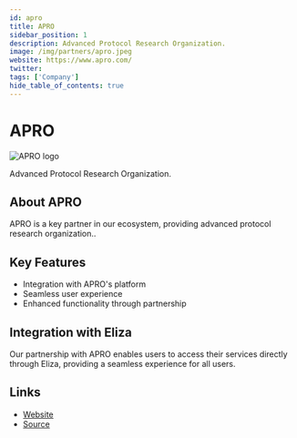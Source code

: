```yaml
---
id: apro
title: APRO
sidebar_position: 1
description: Advanced Protocol Research Organization.
image: /img/partners/apro.jpeg
website: https://www.apro.com/
twitter:
tags: ['Company']
hide_table_of_contents: true
---
```


# APRO

<div className="partner-logo">
  <img src="/img/partners/apro.jpeg" alt="APRO logo" />
</div>

Advanced Protocol Research Organization.

## About APRO

APRO is a key partner in our ecosystem, providing advanced protocol research organization..

## Key Features

- Integration with APRO's platform
- Seamless user experience
- Enhanced functionality through partnership

## Integration with Eliza

Our partnership with APRO enables users to access their services directly through Eliza, providing a seamless experience for all users.

## Links

- [Website](https://www.apro.com/)
- [Source](https://www.apro.com/)
